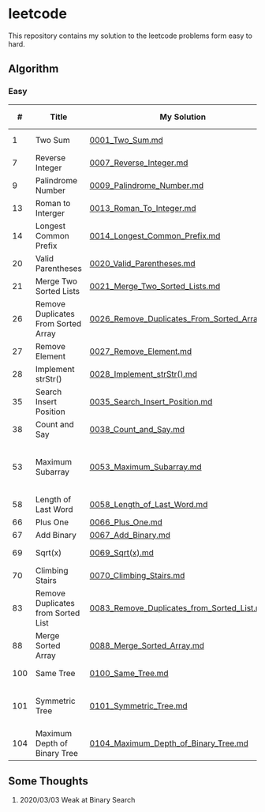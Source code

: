 # leetcode
This repository contains my solution to the leetcode problems form easy to hard.

## Algorithm
### Easy
| #             | Title         | My Solution |Related Topics|
| ------------- | ------------- |------------ | -------------|
| 1  | Two Sum  | [0001_Two_Sum.md](https://github.com/GuoxinYin/leetcode/blob/master/Algorithm/easy/0001_Two_Sum.md)|Array, Hash Table|
| 7  | Reverse Integer  |[0007_Reverse_Integer.md](https://github.com/GuoxinYin/leetcode/blob/master/Algorithm/easy/0007_Reverse_Integer.md)|Math|
| 9  |Palindrome Number |[0009_Palindrome_Number.md](https://github.com/GuoxinYin/leetcode/blob/master/Algorithm/easy/0009_Palindrome_Number.md)|Math|
| 13 |Roman to Interger |[0013_Roman_To_Integer.md](https://github.com/GuoxinYin/leetcode/blob/master/Algorithm/easy/0013_Roman_To_Integer.md)|Math, String|
| 14 |Longest Common Prefix |[0014_Longest_Common_Prefix.md](https://github.com/GuoxinYin/leetcode/blob/master/Algorithm/easy/0014_Longest_Common_Prefix.md)|String|
| 20 |Valid Parentheses |[0020_Valid_Parentheses.md](https://github.com/GuoxinYin/leetcode/blob/master/Algorithm/easy/0020_Valid_Parentheses.md)|String, Stack|
| 21 |Merge Two Sorted Lists |[0021_Merge_Two_Sorted_Lists.md](https://github.com/GuoxinYin/leetcode/blob/master/Algorithm/easy/0021_Merge_Two_Sorted_Lists.md)|Linked List|
| 26 |Remove Duplicates From Sorted Array |[0026_Remove_Duplicates_From_Sorted_Array.md](https://github.com/GuoxinYin/leetcode/blob/master/Algorithm/easy/0026_Remove_Duplicates_From_Sorted_Array.md)|Array, Two pointers|
| 27 |Remove Element |[0027_Remove_Element.md](https://github.com/GuoxinYin/leetcode/blob/master/Algorithm/easy/0027_Remove_Element.md)|Array, Two pointers|
| 28 |Implement strStr() |[0028_Implement_strStr().md](https://github.com/GuoxinYin/leetcode/blob/master/Algorithm/easy/0028_Implement_strStr().md)|String, Two pointers|
| 35 |Search Insert Position |[0035_Search_Insert_Position.md](https://github.com/GuoxinYin/leetcode/blob/master/Algorithm/easy/0035_Search_Insert_Position.md)|Array, Binary Search|
| 38 |Count and Say |[0038_Count_and_Say.md](https://github.com/GuoxinYin/leetcode/blob/master/Algorithm/easy/0038_Count_and_Say.md)|String|
| 53 |Maximum Subarray |[0053_Maximum_Subarray.md](https://github.com/GuoxinYin/leetcode/blob/master/Algorithm/easy/0053_Maximum_Subarray.md)|Array, Divide and Conquer, Dynamic Programming|
| 58 |Length of Last Word|[0058_Length_of_Last_Word.md](https://github.com/GuoxinYin/leetcode/blob/master/Algorithm/easy/0058_Length_of_Last_Word.md)|String|
| 66 |Plus One|[0066_Plus_One.md](https://github.com/GuoxinYin/leetcode/blob/master/Algorithm/easy/0066_Plus_One.md)|Array|
| 67 |Add Binary|[0067_Add_Binary.md](https://github.com/GuoxinYin/leetcode/blob/master/Algorithm/easy/0067_Add_Binary.md)|Math, String|
| 69 |Sqrt(x)|[0069_Sqrt(x).md](https://github.com/GuoxinYin/leetcode/blob/master/Algorithm/easy/0069_Sqrt(x).md)|Math, Binary Search|
| 70 |Climbing Stairs|[0070_Climbing_Stairs.md](https://github.com/GuoxinYin/leetcode/blob/master/Algorithm/easy/0070_Climbing_Stairs.md)|Dynamic Programming|
| 83 |Remove Duplicates from Sorted List|[0083_Remove_Duplicates_from_Sorted_List.md](https://github.com/GuoxinYin/leetcode/blob/master/Algorithm/easy/0083_Remove_Duplicates_from_Sorted_List.md)|Linked List|
| 88 |Merge Sorted Array|[0088_Merge_Sorted_Array.md](https://github.com/GuoxinYin/leetcode/blob/master/Algorithm/easy/0088_Merge_Sorted_Array.md)|Array, Two pointers|
| 100 |Same Tree|[0100_Same_Tree.md](https://github.com/GuoxinYin/leetcode/blob/master/Algorithm/easy/0100_Same_Tree.md)|Tree, Depth First Search|
| 101 |Symmetric Tree|[0101_Symmetric_Tree.md](https://github.com/GuoxinYin/leetcode/blob/master/Algorithm/easy/0101_Symmetric_Tree.md)|Tree, Depth First Search, Breadth first Search|
| 104 |Maximum Depth of Binary Tree|[0104_Maximum_Depth_of_Binary_Tree.md](https://github.com/GuoxinYin/leetcode/blob/master/Algorithm/easy/0104_Maximum_Depth_of_Binary_Tree.md)|Tree, Depth First Search|


## Some Thoughts
1. 2020/03/03 Weak at Binary Search
